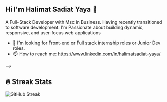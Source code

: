 ## Hi I'm Halimat Sadiat Yaya 👋

A Full-Stack Developer with Msc in Business. Having recently transitioned to software development. I'm Passionate about building dynamic, responsive, and user-focus web applications

- 👯 I’m looking for Front-end or Full stack internship roles or Junior Dev roles.
- 📫 How to reach me: https://www.linkedin.com/in/halimatsadiat-yaya/

-->

## 🔥 Streak Stats  
![GitHub Streak](https://streak-stats.demolab.com/?user=Sadiat360&theme=dark)


